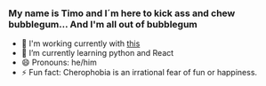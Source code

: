 ### My name is Timo and I´m here to kick ass and chew bubblegum... And I'm all out of bubblegum


- 🔭 I'm working currently with [this](https://github.com/solita/dev-academy-2021)
- 🌱 I’m currently learning python and React 
- 😄 Pronouns: he/him
- ⚡ Fun fact: Cherophobia is an irrational fear of fun or happiness.
